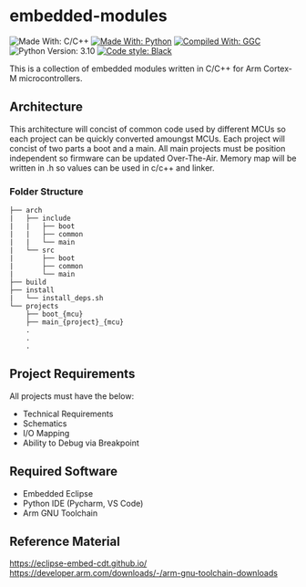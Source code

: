 # embedded-modules

![Made With: C/C++](https://img.shields.io/badge/made_with-C%2FC%2B%2B-red?style=for-the-badge&logo=c%2B%2B)
[![Made With: Python](https://img.shields.io/badge/made_with-python-blue?style=for-the-badge&logo=python&logoColor=white)](https://www.python.org/)
[![Compiled With: GGC](https://img.shields.io/badge/compiled_with-gcc-purple?style=for-the-badge&logo=gnu)](https://gcc.gnu.org/)
![Python Version: 3.10](https://img.shields.io/badge/python_version-3.10-darkgreen?style=for-the-badge)
[![Code style: Black](https://img.shields.io/badge/code_style-black-black?style=for-the-badge)](https://github.com/psf/black)

This is a collection of embedded modules written in C/C++ for Arm Cortex-M microcontrollers.

## Architecture
This architecture will concist of common code used by different MCUs so each project can be quickly converted amoungst MCUs. Each project will concist of two parts a boot and a main. All main projects must be position independent so firmware can be updated Over-The-Air. Memory map will be written in .h so values can be used in c/c++ and linker.
### Folder Structure
```
├── arch
|   ├── include
|   |   ├── boot
|   |   ├── common
|   |   └── main
|   └── src
|       ├── boot
|       ├── common
|       └── main
├── build
├── install
|   └── install_deps.sh
└── projects
    ├── boot_{mcu}
    ├── main_{project}_{mcu}
    .
    .
    .
```

## Project Requirements
All projects must have the below:
- Technical Requirements
- Schematics
- I/O Mapping
- Ability to Debug via Breakpoint

## Required Software
- Embedded Eclipse
- Python IDE (Pycharm, VS Code)
- Arm GNU Toolchain

## Reference Material
https://eclipse-embed-cdt.github.io/
https://developer.arm.com/downloads/-/arm-gnu-toolchain-downloads